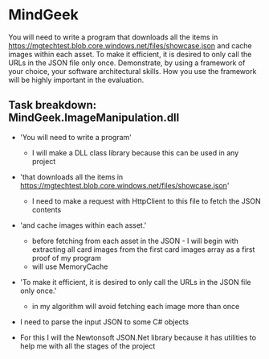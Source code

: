 # MindGeek

You will need to write a program that downloads all the items in
https://mgtechtest.blob.core.windows.net/files/showcase.json 
and cache images within each asset.
To make it efficient, it is desired to only call the URLs in the JSON file only once. 
Demonstrate, by using a framework of your choice, your software architectural skills. 
How you use the framework will be highly important in the evaluation.


## Task breakdown: MindGeek.ImageManipulation.dll

- 'You will need to write a program'
  - I will make a DLL class library because this can be used in any project

- 'that downloads all the items in https://mgtechtest.blob.core.windows.net/files/showcase.json'
  - I need to make a request with HttpClient to this file to fetch the JSON contents

- 'and cache images within each asset.'
  - before fetching from each asset in the JSON - I will begin with extracting all card images from the
  first card images array as a first proof of my program
  - will use MemoryCache

- 'To make it efficient, it is desired to only call the URLs in the JSON file only once.'
  - in my algorithm will avoid fetching each image more than once
  
- I need to parse the input JSON to some C# objects
 - For this I will the Newtonsoft JSON.Net library because it has utilities to help me with all the stages of the project
